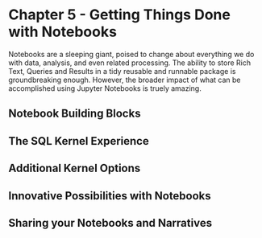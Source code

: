 # Chapter 5 - Getting Things Done with Notebooks
Notebooks are a sleeping giant, poised to change about everything we do with data, analysis, and even related processing. The ability to store Rich Text, Queries and Results in a tidy reusable and runnable package is groundbreaking enough. However, the broader impact of what can be accomplished using Jupyter Notebooks is truely amazing.

## Notebook Building Blocks

## The SQL Kernel Experience

## Additional Kernel Options

## Innovative Possibilities with Notebooks

## Sharing your Notebooks and Narratives

